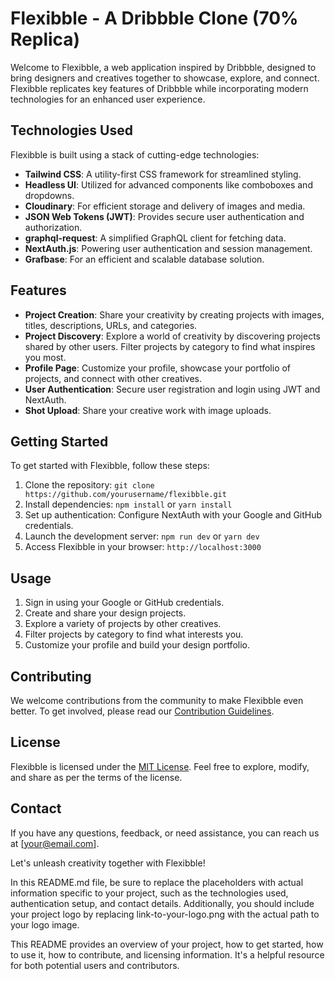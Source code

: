 # Flexibble - A Dribbble Clone (70% Replica)

Welcome to Flexibble, a web application inspired by Dribbble, designed to bring designers and creatives together to showcase, explore, and connect. Flexibble replicates key features of Dribbble while incorporating modern technologies for an enhanced user experience.

## Technologies Used

Flexibble is built using a stack of cutting-edge technologies:

- **Tailwind CSS**: A utility-first CSS framework for streamlined styling.
- **Headless UI**: Utilized for advanced components like comboboxes and dropdowns.
- **Cloudinary**: For efficient storage and delivery of images and media.
- **JSON Web Tokens (JWT)**: Provides secure user authentication and authorization.
- **graphql-request**: A simplified GraphQL client for fetching data.
- **NextAuth.js**: Powering user authentication and session management.
- **Grafbase**: For an efficient and scalable database solution.

## Features

- **Project Creation**: Share your creativity by creating projects with images, titles, descriptions, URLs, and categories.
- **Project Discovery**: Explore a world of creativity by discovering projects shared by other users. Filter projects by category to find what inspires you most.
- **Profile Page**: Customize your profile, showcase your portfolio of projects, and connect with other creatives.
- **User Authentication**: Secure user registration and login using JWT and NextAuth.
- **Shot Upload**: Share your creative work with image uploads.

## Getting Started

To get started with Flexibble, follow these steps:

1. Clone the repository: `git clone https://github.com/yourusername/flexibble.git`
2. Install dependencies: `npm install` or `yarn install`
3. Set up authentication: Configure NextAuth with your Google and GitHub credentials.
4. Launch the development server: `npm run dev` or `yarn dev`
5. Access Flexibble in your browser: `http://localhost:3000`

## Usage

1. Sign in using your Google or GitHub credentials.
2. Create and share your design projects.
3. Explore a variety of projects by other creatives.
4. Filter projects by category to find what interests you.
5. Customize your profile and build your design portfolio.

## Contributing

We welcome contributions from the community to make Flexibble even better. To get involved, please read our [Contribution Guidelines](link-to-contribution-guidelines).

## License

Flexibble is licensed under the [MIT License](link-to-license). Feel free to explore, modify, and share as per the terms of the license.

## Contact

If you have any questions, feedback, or need assistance, you can reach us at [your@email.com].

Let's unleash creativity together with Flexibble!

In this README.md file, be sure to replace the placeholders with actual information specific to your project, such as the technologies used, authentication setup, and contact details. Additionally, you should include your project logo by replacing link-to-your-logo.png with the actual path to your logo image.

This README provides an overview of your project, how to get started, how to use it, how to contribute, and licensing information. It's a helpful resource for both potential users and contributors.
